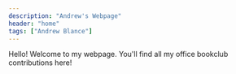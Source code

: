 ```yaml
---
description: "Andrew's Webpage"
header: "home"
tags: ["Andrew Blance"]
---
```


Hello! Welcome to my webpage. You'll find all my office bookclub contributions here! 
